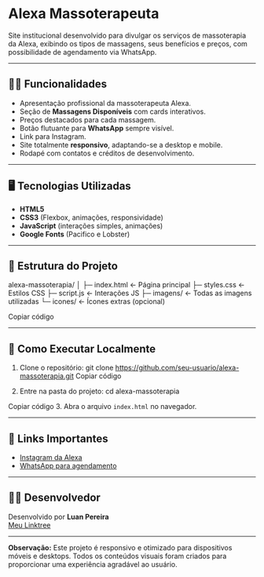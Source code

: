 # Alexa Massoterapeuta

Site institucional desenvolvido para divulgar os serviços de massoterapia da Alexa, exibindo os tipos de massagens, seus benefícios e preços, com possibilidade de agendamento via WhatsApp.

---

## 💆‍♀️ Funcionalidades

- Apresentação profissional da massoterapeuta Alexa.
- Seção de **Massagens Disponíveis** com cards interativos.
- Preços destacados para cada massagem.
- Botão flutuante para **WhatsApp** sempre visível.
- Link para Instagram.
- Site totalmente **responsivo**, adaptando-se a desktop e mobile.
- Rodapé com contatos e créditos de desenvolvimento.

---

## 🖥️ Tecnologias Utilizadas

- **HTML5**  
- **CSS3** (Flexbox, animações, responsividade)  
- **JavaScript** (interações simples, animações)  
- **Google Fonts** (Pacifico e Lobster)  

---

## 📁 Estrutura do Projeto

alexa-massoterapia/
│
├─ index.html ← Página principal
├─ styles.css ← Estilos CSS
├─ script.js ← Interações JS
├─ imagens/ ← Todas as imagens utilizadas
└─ icones/ ← Ícones extras (opcional)

Copiar código

---

## 🚀 Como Executar Localmente

1. Clone o repositório:
git clone https://github.com/seu-usuario/alexa-massoterapia.git
Copiar código

3. Entre na pasta do projeto:
cd alexa-massoterapia

Copiar código
3. Abra o arquivo `index.html` no navegador.

---

## 🔗 Links Importantes

- [Instagram da Alexa](https://www.instagram.com/alexasouzax/)  
- [WhatsApp para agendamento](https://wa.me/5521977080786)

---

## 👨‍💻 Desenvolvedor

Desenvolvido por **Luan Pereira**  
[Meu Linktree](https://linktr.ee/luanzitop)

---

**Observação:** Este projeto é responsivo e otimizado para dispositivos móveis e desktops. Todos os conteúdos visuais foram criados para proporcionar uma experiência agradável ao usuário.
